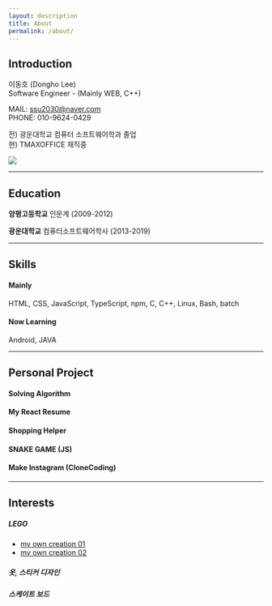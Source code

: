 ```yaml
---
layout: description
title: About
permalink: /about/
---
```

## Introduction

이동호 (Dongho Lee)<br>
Software Engineer - (Mainly WEB, C++)<br>

MAIL: [ssu2030@naver.com](https://mail.naver.com/write)<br>
PHONE: 010-9624-0429<br>

전) 광운대학교 컴퓨터 소프트웨어학과 졸업<br>
현) TMAXOFFICE 재직중

<a href="https://github.com/ssu2030"><img src="https://cdn2.iconfinder.com/data/icons/social-media-iconez/64/GitHub-64.png"></a>

----------------------------------------------------
## Education

**양평고등학교** 인문계  (2009-2012)

**광운대학교** 컴퓨터소프트웨어학사  (2013-2019)

----------
## Skills

#### Mainly
HTML, CSS, JavaScript, TypeScript, npm, C, C++, Linux, Bash, batch

#### Now Learning 
Android, JAVA

-------
## Personal Project

#### Solving Algorithm

#### My React Resume

#### Shopping Helper

#### SNAKE GAME (JS)

#### Make Instagram (CloneCoding)

-------
## Interests

##### LEGO
- [my own creation 01](https://cafe.naver.com/bricknara?iframe_url_utf8=%2FArticleRead.nhn%253Fclubid%3D11156622%2526articleid%3D997278)
- [my own creation 02](https://cafe.naver.com/bricknara?iframe_url_utf8=%2FArticleRead.nhn%253Fclubid%3D11156622%2526articleid%3D1000683)

##### 옷, 스티커 디자인

##### 스케이트 보드


